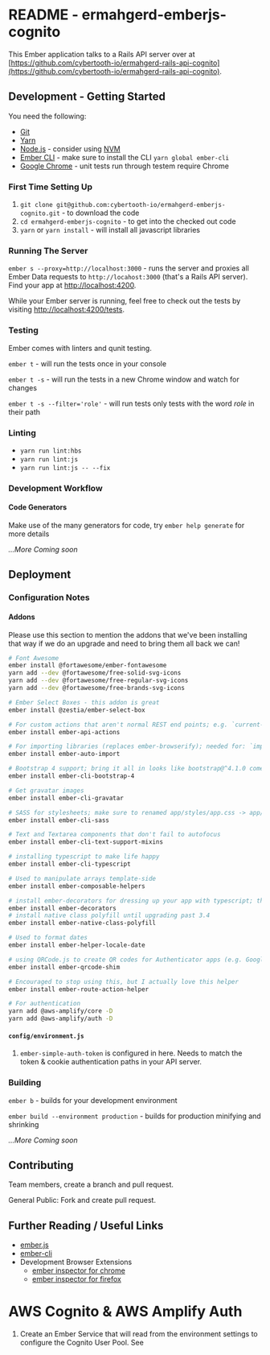 # README - ermahgerd-emberjs-cognito

This Ember application talks to a Rails API server over at 
[https://github.com/cybertooth-io/ermahgerd-rails-api-cognito](https://github.com/cybertooth-io/ermahgerd-rails-api-cognito).

## Development - Getting Started

You need the following:

* [Git](https://git-scm.com/)
* [Yarn](https://yarnpkg.com/en/)
* [Node.js](https://nodejs.org/) - consider using [NVM](https://github.com/creationix/nvm)
* [Ember CLI](https://ember-cli.com/) - make sure to install the CLI `yarn global ember-cli`
* [Google Chrome](https://google.com/chrome/) - unit tests run through testem require Chrome


### First Time Setting Up

1. `git clone git@github.com:cybertooth-io/ermahgerd-emberjs-cognito.git` - to download the code
1. `cd ermahgerd-emberjs-cognito` - to get into the checked out code
1. `yarn` or `yarn install` - will install all javascript libraries

### Running The Server

`ember s --proxy=http://localhost:3000` - runs the server and proxies all Ember Data 
requests to `http://locahost:3000` (that's a Rails API server).  Find your app 
at [http://localhost:4200](http://localhost:4200).

While your Ember server is running, feel free to check out the tests by 
visiting [http://localhost:4200/tests](http://localhost:4200/tests).

### Testing

Ember comes with linters and qunit testing.

`ember t` - will run the tests once in your console

`ember t -s` - will run the tests in a new Chrome window and watch for changes

`ember t -s --filter='role'` - will run tests only tests with the word _role_ in their path

### Linting

* `yarn run lint:hbs`
* `yarn run lint:js`
* `yarn run lint:js -- --fix` 

### Development Workflow

#### Code Generators

Make use of the many generators for code, try `ember help generate` for more details

_...More Coming soon_

## Deployment

### Configuration Notes

#### Addons

Please use this section to mention the addons that we've been installing that way if we do an upgrade
and need to bring them all back we can!

```bash
# Font Awesome
ember install @fortawesome/ember-fontawesome
yarn add --dev @fortawesome/free-solid-svg-icons
yarn add --dev @fortawesome/free-regular-svg-icons
yarn add --dev @fortawesome/free-brands-svg-icons

# Ember Select Boxes - this addon is great
ember install @zestia/ember-select-box

# For custom actions that aren't normal REST end points; e.g. `current-user` needs a `sign-out` endpoint.
ember install ember-api-actions

# For importing libraries (replaces ember-browserify); needed for: `import Auth from '@aws-amplify/Auth'
ember install ember-auto-import

# Bootstrap 4 support; bring it all in looks like bootstrap@^4.1.0 comes in, should be bootstrap@~4.1.0 
ember install ember-cli-bootstrap-4

# Get gravatar images
ember install ember-cli-gravatar

# SASS for stylesheets; make sure to renamed app/styles/app.css -> app/styles/app.scss
ember install ember-cli-sass

# Text and Textarea components that don't fail to autofocus
ember install ember-cli-text-support-mixins

# installing typescript to make life happy
ember install ember-cli-typescript

# Used to manipulate arrays template-side
ember install ember-composable-helpers

# install ember-decorators for dressing up your app with typescript; this stuff will eventually ship with Octane edition
ember install ember-decorators
# install native class polyfill until upgrading past 3.4
ember install ember-native-class-polyfill

# Used to format dates
ember install ember-helper-locale-date

# using QRCode.js to create QR codes for Authenticator apps (e.g. Google Authenticator)
ember install ember-qrcode-shim

# Encouraged to stop using this, but I actually love this helper
ember install ember-route-action-helper

# For authentication
yarn add @aws-amplify/core -D
yarn add @aws-amplify/auth -D
```

#### `config/environment.js`

1. `ember-simple-auth-token` is configured in here.  Needs to match the token & cookie authentication paths in your API server.

### Building

`ember b` - builds for your development environment

`ember build --environment production` - builds for production minifying and shrinking

_...More Coming soon_

## Contributing

Team members, create a branch and pull request.

General Public: Fork and create pull request.

## Further Reading / Useful Links

* [ember.js](https://emberjs.com/)
* [ember-cli](https://ember-cli.com/)
* Development Browser Extensions
  * [ember inspector for chrome](https://chrome.google.com/webstore/detail/ember-inspector/bmdblncegkenkacieihfhpjfppoconhi)
  * [ember inspector for firefox](https://addons.mozilla.org/en-US/firefox/addon/ember-inspector/)

# AWS Cognito & AWS Amplify Auth

1. Create an Ember Service that will read from the environment settings to configure the Cognito User Pool.
See 
